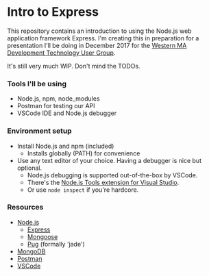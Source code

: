 # Intro to Express
This repository contains an introduction to using the Node.js web application framework Express. I'm creating this in preparation for a presentation I'll be doing in December 2017 for the [Western MA Development Technology User Group](https://www.meetup.com/Western-Mass-Development-Technology-Users-Group/).

It's still very much WIP. Don't mind the TODOs.

### Tools I'll be using
- Node.js, npm, node_modules
- Postman for testing our API
- VSCode IDE and Node.js debugger

### Environment setup
- Install Node.js and npm (included)
  - Installs globally (PATH) for convenience
- Use any text editor of your choice. Having a debugger is nice but optional.
  - Node.js debugging is supported out-of-the-box by VSCode.
  - There's the [Node.js Tools extension for Visual Studio](https://www.visualstudio.com/vs/node-js/).
  - Or use `node inspect` if you're hardcore.

### Resources
- [Node.js](https://nodejs.org)
    - [Express](https://expressjs.com)
    - [Mongoose](http://mongoosejs.com)
    - [Pug](https://pugjs.org) (formally 'jade')
- [MongoDB](https://www.mongodb.com)
- [Postman](https://www.getpostman.com)
- [VSCode](https://code.visualstudio.com)